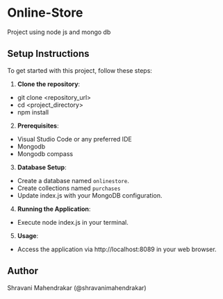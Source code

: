 # Online-Store
Project using node js and mongo db 

## Setup Instructions

To get started with this project, follow these steps:

1. **Clone the repository**:
- git clone <repository_url>
- cd <project_directory>
- npm install

2. **Prerequisites**:
- Visual Studio Code or any preferred IDE
- Mongodb
- Mongodb compass

3. **Database Setup**:
- Create a database named `onlinestore`.
- Create collections named `purchases`   
- Update index.js with your MongoDB configuration.

4. **Running the Application**:
- Execute node index.js in your terminal.

5. **Usage**:
- Access the application via http://localhost:8089 in your web browser.

## Author
Shravani Mahendrakar (@shravanimahendrakar)

